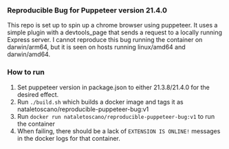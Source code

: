### Reproducible Bug for Puppeteer version 21.4.0

This repo is set up to spin up a chrome browser using puppeteer. It uses a simple plugin with a devtools_page that sends a request to a locally running Express server.
I cannot reproduce this bug running the container on darwin/arm64, but it is seen on hosts running linux/amd64 and darwin/amd64.

### How to run

1. Set puppeteer version in package.json to either 21.3.8/21.4.0 for the desired effect.
2. Run `./build.sh` which builds a docker image and tags it as nataletoscano/reproducible-puppeteer-bug:v1
3. Run `docker run nataletoscano/reproducible-puppeteer-bug:v1` to run the container
4. When failing, there should be a lack of `EXTENSION IS ONLINE!` messages in the docker logs for that container.
